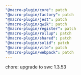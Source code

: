 ```yaml
---
"@macro-plugin/core": patch
"@macro-plugin/factory": patch
"@macro-plugin/jest": patch
"@macro-plugin/qwik": patch
"@macro-plugin/register": patch
"@macro-plugin/rollup": patch
"@macro-plugin/shared": patch
"@macro-plugin/solid": patch
"@macro-plugin/vite": patch
"@macro-plugin/webpack": patch
---
```


chore: upgrade to swc 1.3.53
